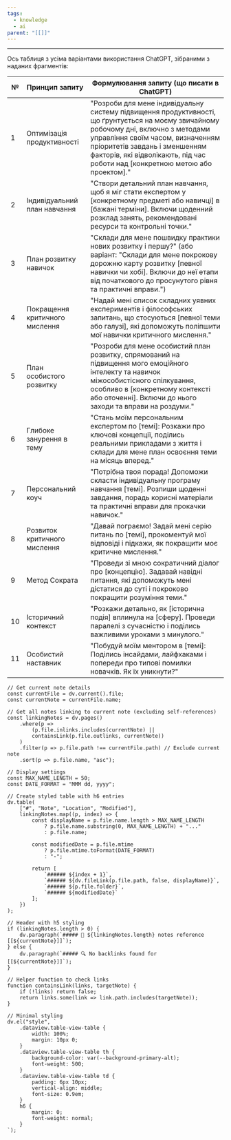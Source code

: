 ```yaml
---
tags:
  - knowledge
  - ai
parent: "[[]]"
---
```

---
Ось таблиця з усіма варіантами використання ChatGPT, зібраними з наданих фрагментів:

| №   | Принцип запиту                 | Формулювання запиту (що писати в ChatGPT)                                                                                                                                                                                                                                                    |
| --- | ------------------------------ | -------------------------------------------------------------------------------------------------------------------------------------------------------------------------------------------------------------------------------------------------------------------------------------------- |
| 1   | Оптимізація продуктивності     | "Розроби для мене індивідуальну систему підвищення продуктивності, що ґрунтується на моєму звичайному робочому дні, включно з методами управління своїм часом, визначенням пріоритетів завдань і зменшенням факторів, які відволікають, під час роботи над [конкретною метою або проектом]." |
| 2   | Індивідуальний план навчання   | "Створи детальний план навчання, щоб я міг стати експертом у [конкретному предметі або навичці] в [бажані терміни]. Включи щоденний розклад занять, рекомендовані ресурси та контрольні точки."                                                                                              |
| 3   | План розвитку навичок          | "Склади для мене пошвидку практики нових розвитку і першу?" (або варіант: "Склади для мене покрокову дорожню карту розвитку [певної навички чи хобі]. Включи до неї етапи від початкового до просунутого рівня та практичні вправи.")                                                        |
| 4   | Покращення критичного мислення | "Надай мені список складних уявних експериментів і філософських запитань, що стосуються [певної теми або галузі], які допоможуть поліпшити мої навички критичного мислення."                                                                                                                 |
| 5   | План особистого розвитку       | "Розроби для мене особистий план розвитку, спрямований на підвищення мого емоційного інтелекту та навичок міжособистісного спілкування, особливо в [конкретному контексті або оточенні]. Включи до нього заходи та вправи на роздуми."                                                       |
| 6   | Глибоке занурення в тему       | "Стань моїм персональним експертом по [темі]: Розкажи про ключові концепції, поділись реальними прикладами з життя і склади для мене план освоєння теми на місяць вперед."                                                                                                                   |
| 7   | Персональний коуч              | "Потрібна твоя порада! Допоможи скласти індивідуальну програму навчання [темі]. Розпиши щоденні завдання, порадь корисні матеріали та практичні вправи для прокачки навичок."                                                                                                                |
| 8   | Розвиток критичного мислення   | "Давай пограємо! Задай мені серію питань по [темі], прокоментуй мої відповіді і підкажи, як покращити моє критичне мислення."                                                                                                                                                                |
| 9   | Метод Сократа                  | "Проведи зі мною сократичний діалог про [концепцію]. Задавай навідні питання, які допоможуть мені дістатися до суті і покроково покращити розуміння теми."                                                                                                                                   |
| 10  | Історичний контекст            | "Розкажи детально, як [історична подія] вплинула на [сферу]. Проведи паралелі з сучасністю і поділись важливими уроками з минулого."                                                                                                                                                         |
| 11  | Особистий наставник            | "Побудуй моїм ментором в [темі]: Поділись інсайдами, лайфхаками і попереди про типові помилки новачків. Як їх уникнути?"                                                                                                                                                                     |



```dataviewjs
// Get current note details
const currentFile = dv.current().file;
const currentNote = currentFile.name;

// Get all notes linking to current note (excluding self-references)
const linkingNotes = dv.pages()
    .where(p => 
        (p.file.inlinks.includes(currentNote) || 
        containsLink(p.file.outlinks, currentNote))
    )
    .filter(p => p.file.path !== currentFile.path) // Exclude current note
    .sort(p => p.file.name, "asc");

// Display settings
const MAX_NAME_LENGTH = 50;
const DATE_FORMAT = "MMM dd, yyyy";

// Create styled table with h6 entries
dv.table(
    ["#", "Note", "Location", "Modified"],
    linkingNotes.map((p, index) => {
        const displayName = p.file.name.length > MAX_NAME_LENGTH
            ? p.file.name.substring(0, MAX_NAME_LENGTH) + "..." 
            : p.file.name;
        
        const modifiedDate = p.file.mtime 
            ? p.file.mtime.toFormat(DATE_FORMAT) 
            : "-";

        return [
            `###### ${index + 1}`,
            `###### ${dv.fileLink(p.file.path, false, displayName)}`,
            `###### ${p.file.folder}`,
            `###### ${modifiedDate}`
        ];
    })
);

// Header with h5 styling
if (linkingNotes.length > 0) {
    dv.paragraph(`##### 📌 ${linkingNotes.length} notes reference [[${currentNote}]]`);
} else {
    dv.paragraph(`##### 🔍 No backlinks found for [[${currentNote}]]`);
}

// Helper function to check links
function containsLink(links, targetNote) {
    if (!links) return false;
    return links.some(link => link.path.includes(targetNote));
}

// Minimal styling
dv.el("style", `
    .dataview.table-view-table {
        width: 100%;
        margin: 10px 0;
    }
    .dataview.table-view-table th {
        background-color: var(--background-primary-alt);
        font-weight: 500;
    }
    .dataview.table-view-table td {
        padding: 6px 10px;
        vertical-align: middle;
        font-size: 0.9em;
    }
    h6 {
        margin: 0;
        font-weight: normal;
    }
`);
```